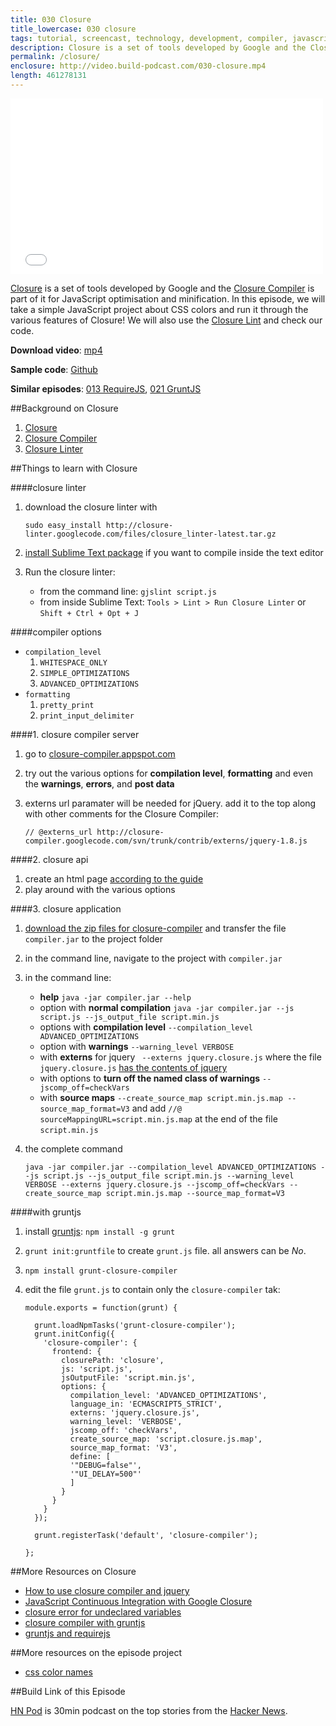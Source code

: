 ```yaml
---
title: 030 Closure
title_lowercase: 030 closure
tags: tutorial, screencast, technology, development, compiler, javascript, optimisation, obfuscation, minification, closure, linter, google
description: Closure is a set of tools developed by Google and the Closure Compiler is part of it for JavaScript optimisation and minification. In this episode, we will take a simple JavaScript project about CSS colors and run it through the various features of Closure! We will also use the [Closure Lint and check our code.
permalink: /closure/
enclosure: http://video.build-podcast.com/030-closure.mp4
length: 461278131
---
```


<div id="video"><iframe src="//player.vimeo.com/video/57732970" width="500" height="281" frameborder="0" webkitallowfullscreen mozallowfullscreen allowfullscreen></iframe></div>

[Closure](https://developers.google.com/closure/) is a set of tools developed by Google and the [Closure Compiler](https://developers.google.com/closure/compiler/) is part of it for JavaScript optimisation and minification. In this episode, we will take a simple JavaScript project about CSS colors and run it through the various features of Closure! We will also use the [Closure Lint](https://developers.google.com/closure/utilities/) and check our code.

<p><strong>Download video</strong>: <a href="http://video.build-podcast.com/030-closure.mp4" download="build-podcast-030-closure.mp4">mp4</a></p>

**Sample code**: [Github](https://github.com/sayanee/build-podcast/tree/master/030-closure)

**Similar episodes**: [013 RequireJS](http://build-podcast.com/requirejs/), [021 GruntJS](http://build-podcast.com/gruntjs/)

##Background on Closure

1. [Closure](https://developers.google.com/closure/)
2. [Closure Compiler](https://developers.google.com/closure/compiler/)
3. [Closure Linter](https://developers.google.com/closure/utilities/)


##Things to learn with Closure

####closure linter

1. download the closure linter with

    ```
    sudo easy_install http://closure-linter.googlecode.com/files/closure_linter-latest.tar.gz
    ```
2. [install Sublime Text package](https://github.com/fbzhong/sublime-closure-linter) if you want to compile inside the text editor
3. Run the closure linter:
    - from the command line: `gjslint script.js`
    - from inside Sublime Text: `Tools > Lint > Run Closure Linter` or `Shift + Ctrl + Opt + J`

####compiler options

- `compilation_level`
    1. `WHITESPACE_ONLY`
    2. `SIMPLE_OPTIMIZATIONS`
    3. `ADVANCED_OPTIMIZATIONS`
- `formatting`
    1. `pretty_print`
    2. `print_input_delimiter`

####1. closure compiler server

1. go to [closure-compiler.appspot.com](http://closure-compiler.appspot.com/)
2. try out the various options for **compilation level**, **formatting** and even the **warnings**, **errors**, and **post data**
3. externs url paramater will be needed for jQuery. add it to the top along with other comments for the Closure Compiler:

    ```
    // @externs_url http://closure-compiler.googlecode.com/svn/trunk/contrib/externs/jquery-1.8.js
    ```

####2. closure api

1. create an html page [according to the guide](https://developers.google.com/closure/compiler/docs/gettingstarted_api)
2. play around with the various options

####3. closure application

1. [download the zip files for closure-compiler](https://developers.google.com/closure/compiler/docs/gettingstarted_app) and transfer the file `compiler.jar` to the project folder
2. in the command line, navigate to the project with `compiler.jar`
3. in the command line:
    - **help** `java -jar compiler.jar --help`
    - option with **normal compilation** `java -jar compiler.jar --js script.js --js_output_file script.min.js`
    - options with **compilation level** `--compilation_level ADVANCED_OPTIMIZATIONS`
    - option with **warnings** `--warning_level VERBOSE`
    - with **externs** for jquery ` --externs jquery.closure.js` where the file `jquery.closure.js` [has the contents of jquery](http://closure-compiler.googlecode.com/svn/trunk/contrib/externs/jquery-1.8.js)
    - with options to **turn off the named class of warnings** `--jscomp_off=checkVars`
    - with **source maps** `--create_source_map script.min.js.map --source_map_format=V3` and add `//@ sourceMappingURL=script.min.js.map` at the end of the file `script.min.js`
4. the complete command

    ```
    java -jar compiler.jar --compilation_level ADVANCED_OPTIMIZATIONS --js script.js --js_output_file script.min.js --warning_level VERBOSE --externs jquery.closure.js --jscomp_off=checkVars --create_source_map script.min.js.map --source_map_format=V3
    ```

####with gruntjs

1. install [gruntjs](http://gruntjs.com/): `npm install -g grunt`
2. `grunt init:gruntfile` to create `grunt.js` file. all answers can be *No*.
3. `npm install grunt-closure-compiler`
4. edit the file `grunt.js` to contain only the `closure-compiler` tak:

    ```
    module.exports = function(grunt) {

      grunt.loadNpmTasks('grunt-closure-compiler');
      grunt.initConfig({
        'closure-compiler': {
          frontend: {
            closurePath: 'closure',
            js: 'script.js',
            jsOutputFile: 'script.min.js',
            options: {
              compilation_level: 'ADVANCED_OPTIMIZATIONS',
              language_in: 'ECMASCRIPT5_STRICT',
              externs: 'jquery.closure.js',
              warning_level: 'VERBOSE',
              jscomp_off: 'checkVars',
              create_source_map: 'script.closure.js.map',
              source_map_format: 'V3',
              define: [
              '"DEBUG=false"',
              '"UI_DELAY=500"'
              ]
            }
          }
        }
      });

      grunt.registerTask('default', 'closure-compiler');

    };

    ```


##More Resources on Closure

- [How to use closure compiler and jquery](http://stackoverflow.com/questions/9592534/google-closure-compiler-and-jquery)
- [JavaScript Continuous Integration with Google Closure](http://www.benfarrell.com/2012/05/14/javascript-continuous-integration-with-google-closure/)
- [closure error for undeclared variables](http://stackoverflow.com/questions/10857775/google-closure-variable-window-event-console-is-undeclared-error)
- [closure compiler with gruntjs](https://github.com/gmarty/grunt-closure-compiler)
- [gruntjs and requirejs](https://github.com/asciidisco/grunt-requirejs)

##More resources on the episode project

- [css color names](http://www.crockford.com/wrrrld/color.html)

##Build Link of this Episode

[HN Pod](http://hnpod.com/) is 30min podcast on the top stories from the [Hacker News](http://news.ycombinator.com/best).
